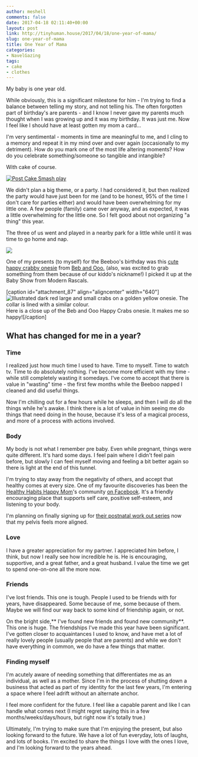 ```yaml
---
author: meshell
comments: false
date: 2017-04-18 02:11:40+00:00
layout: post
link: http://tinyhuman.house/2017/04/18/one-year-of-mama/
slug: one-year-of-mama
title: One Year of Mama
categories:
- NavelGazing
tags:
- cake
- clothes
---
```


My baby is one year old.


While obviously, this is a significant milestone for him - I'm trying to find a balance between telling my story, and not telling his. The often forgotten part of birthday's are parents - and I know I never gave my parents much thought when I was growing up and it was my birthday. It was just me. Now I feel like I should have at least gotten my mom a card...

I'm very sentimental - moments in time are meaningful to me, and I cling to a memory and repeat it in my mind over and over again (occasionally to my detriment). How do you mark one of the most life altering moments? How do you celebrate something/someone so tangible and intangible?

With cake of course.

[![Post Cake Smash play](https://c1.staticflickr.com/3/2870/33202369463_5bf4577b3d_z.jpg)](https://www.flickr.com/photos/prairiev/33202369463/in/dateposted-public/)

We didn't plan a big theme, or a party. I had considered it, but then realized the party would have just been for me (and to be honest, 95% of the time I don't care for parties either) and would have been overwhelming for my little one. A few people (family) came over anyway, and as expected, it was a little overwhelming for the little one. So I felt good about not organizing "a thing" this year.

The three of us went and played in a nearby park for a little while until it was time to go home and nap.

![](/img/Beeboo-in-the-Park-1024x768-min.jpg)

One of my presents (to myself) for the Beeboo's birthday was this [cute happy crabby onesie](https://modernrascals.ca/collections/clothing/products/beb-and-ooo-happy-crabs-onesie) from [Beb and Ooo.](https://www.bebandooo.co.uk/) (also, was excited to grab something from them because of our kiddo's nickname!) I picked it up at the Baby Show from Modern Rascals.

[caption id="attachment_87" align="aligncenter" width="640"]![Illustrated dark red large and small crabs on a golden yellow onesie. The collar is lined with a similar colour. ](/img/Beb-and-Ooo-Crab-Onesie-MOdern-Rascals-740x1024-min.jpg) Here is a close up of the Beb and Ooo Happy Crabs onesie. It makes me so happy![/caption]


## What has changed for me in a year?




### Time


I realized just how much time I used to have. Time to myself. Time to watch tv. Time to do absolutely nothing. I've become more efficient with my time - while still completely wasting it somedays. I've come to accept that there is value in "wasting" time - the first few months while the Beeboo napped I cleaned and did useful things.

Now I'm chilling out for a few hours while he sleeps, and then I will do all the things while he's awake. I think there is a lot of value in him seeing me do things that need doing in the house, because it's less of a magical process, and more of a process with actions involved.


### Body


My body is not what I remember pre baby. Even while pregnant, things were quite different. It's hard some days. I feel pain where I didn't feel pain before, but slowly I can feel myself moving and feeling a bit better again so there is light at the end of this tunnel.

I'm trying to stay away from the negativity of others, and accept that healthy comes at every size. One of my favourite discoveries has been the [Healthy Habits Happy Mom](http://www.healthyhabitshappymoms.com/)'s community [on Facebook](https://www.facebook.com/groups/healthyhabitshappymoms/). It's a friendly encouraging place that supports self care, positive self-esteem, and listening to your body.

I'm planning on finally signing up for [their postnatal work out series](http://www.healthyhabitshappymoms.com/postnatal) now that my pelvis feels more aligned.


### Love


I have a greater appreciation for my partner. I appreciated him before, I think, but now I really see how incredible he is. He is encouraging, supportive, and a great father, and a great husband. I value the time we get to spend one-on-one all the more now.


### Friends


I've lost friends. This one is tough. People I used to be friends with for years, have disappeared. Some because of me, some because of them. Maybe we will find our way back to some kind of friendship again, or not.

On the bright side,** I've found new friends and found new community**. This one is huge. The friendships I've made this year have been significant. I've gotten closer to acquaintances I used to know, and have met a lot of really lovely people (usually people that are parents) and while we don't have everything in common, we do have a few things that matter.


### Finding myself


I'm acutely aware of needing something that differentiates me as an individual, as well as a mother. Since I'm in the process of shutting down a business that acted as part of my identity for the last few years, I'm entering a space where I feel adrift without an alternate anchor.

I feel more confident for the future. I feel like a capable parent and like I can handle what comes next (I might regret saying this in a few months/weeks/days/hours, but right now it's totally true.)

Ultimately, I'm trying to make sure that I'm enjoying the present, but also looking forward to the future. We have a lot of fun everyday, lots of laughs, and lots of books. I'm excited to share the things I love with the ones I love, and I'm looking forward to the years ahead.


###
